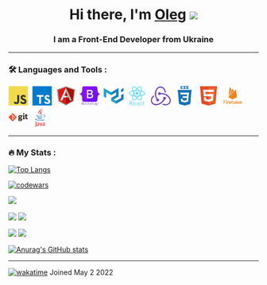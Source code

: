 <h1 align="center">Hi there, I'm <a href="https://daniilshat.ru/" target="_blank">Oleg</a> 
<img src="https://github.com/blackcater/blackcater/raw/main/images/Hi.gif" height="32"/></h1>
<h3 align="center">I am a Front-End Developer from Ukraine</h3>

---

### :hammer_and_wrench: Languages and Tools :
<div>
  <img src="https://github.com/devicons/devicon/blob/master/icons/javascript/javascript-original.svg" title="JavaScript" alt="JavaScript" width="40" height="40"/>&nbsp;
  <img src="https://github.com/devicons/devicon/blob/master/icons/typescript/typescript-original.svg" title="TypeScript" alt="TypeScript" width="40" height="40"/>&nbsp;
  <img src="https://github.com/devicons/devicon/blob/master/icons/angularjs/angularjs-original.svg" title="Angular" alt="TAngular" width="40" height="40"/>&nbsp;
  <img src="https://github.com/devicons/devicon/blob/master/icons/bootstrap/bootstrap-original-wordmark.svg" title="Bootstrap" alt="Bootstrap" width="40" height="40"/>&nbsp;
    <img src="https://github.com/devicons/devicon/blob/master/icons/materialui/materialui-original.svg" title="MaterialUI" alt="MaterialUI" width="40" height="40"/>&nbsp;
  <img src="https://github.com/devicons/devicon/blob/master/icons/react/react-original-wordmark.svg" title="React" alt="React" width="40" height="40"/>&nbsp;
  <img src="https://github.com/devicons/devicon/blob/master/icons/redux/redux-original.svg" title="Redux" alt="Redux " width="40" height="40"/>&nbsp;
  <img src="https://github.com/devicons/devicon/blob/master/icons/css3/css3-plain-wordmark.svg"  title="CSS3" alt="CSS" width="40" height="40"/>&nbsp;
  <img src="https://github.com/devicons/devicon/blob/master/icons/html5/html5-original.svg" title="HTML5" alt="HTML" width="40" height="40"/>&nbsp;
  <img src="https://github.com/devicons/devicon/blob/master/icons/firebase/firebase-plain-wordmark.svg" title="Firebase" alt="Firebase" width="40" height="40"/>&nbsp;
  <img src="https://github.com/devicons/devicon/blob/master/icons/git/git-original-wordmark.svg" title="Git" **alt="Git" width="40" height="40"/>
   <img src="https://github.com/devicons/devicon/blob/master/icons/java/java-original-wordmark.svg" title="Java" alt="Java" width="40" height="40"/>&nbsp;
</div>
 
---

### :fire: My Stats :

[![Top Langs](https://github-readme-stats.vercel.app/api/top-langs/?username=Fizoo&layout=compact&theme=dark)](https://github.com/Fizoo/github-readme-stats)

[![codewars](https://www.codewars.com/users/Fizoo/badges/large)](https://www.codewars.com/users/Fizoo)

![](https://github-profile-summary-cards.vercel.app/api/cards/profile-details?username=Fizoo&theme=solarized_dark)

![](https://github-profile-summary-cards.vercel.app/api/cards/repos-per-language?username=Fizoo&theme=solarized_dark)
![](https://github-profile-summary-cards.vercel.app/api/cards/most-commit-language?username=Fizoo&theme=solarized_dark)

![](https://github-profile-summary-cards.vercel.app/api/cards/stats?username=Fizoo&theme=solarized_dark)
![](https://github-profile-summary-cards.vercel.app/api/cards/productive-time?username=daniilshat&theme=solarized_dark)

[![Anurag's GitHub stats](https://github-readme-stats.vercel.app/api?username=Fizoo&show_icons=true&theme=cobalt)](https://github.com/anuraghazra/github-readme-stats)

---
[![wakatime](https://wakatime.com/badge/user/a8f34c3a-1ea9-48b1-ab04-8e414283035f.svg)](https://wakatime.com/@a8f34c3a-1ea9-48b1-ab04-8e414283035f) Joined May 2 2022

